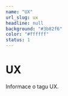 ```yaml
---
name: "UX"
url_slug: ux
headline: null
background: "#3b82f6"
color: "#ffffff"
status: 1
---
```


# UX

Informace o tagu UX.
